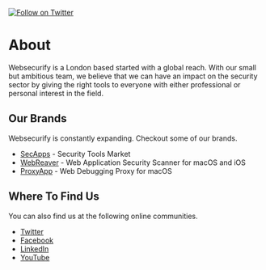 [![Follow on Twitter](https://img.shields.io/twitter/follow/websecurify.svg?logo=twitter)](https://twitter.com/websecurify)

# About

Websecurify is a London based started with a global reach. With our small but ambitious team, we believe that we can have an impact on the security sector by giving the right tools to everyone with either professional or personal interest in the field.

## Our Brands

Websecurify is constantly expanding. Checkout some of our brands.

* [SecApps](https://secapps.com) - Security Tools Market
* [WebReaver](https://webreaver.com) - Web Application Security Scanner for macOS and iOS
* [ProxyApp](https://proxyapp.io) - Web Debugging Proxy for macOS

## Where To Find Us

You can also find us at the following online communities.

* [Twitter](https://twitter.com/websecurify)
* [Facebook](https://facebook.com/websecurify)
* [LinkedIn](https://www.linkedin.com/company/websecurify)
* [YouTube](https://www.youtube.com/user/websecurify)
